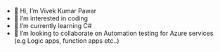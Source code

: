 - 👋 Hi, I’m Vivek Kumar Pawar
- 👀 I’m interested in coding
- 🌱 I’m currently learning C#
- 💞️ I’m looking to collaborate on Automation testing for Azure services (e.g Logic apps, function apps etc..)
